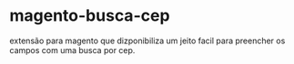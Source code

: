 magento-busca-cep
=================

extensão para magento que dizponibiliza um jeito facil para preencher os campos com uma busca por cep.
